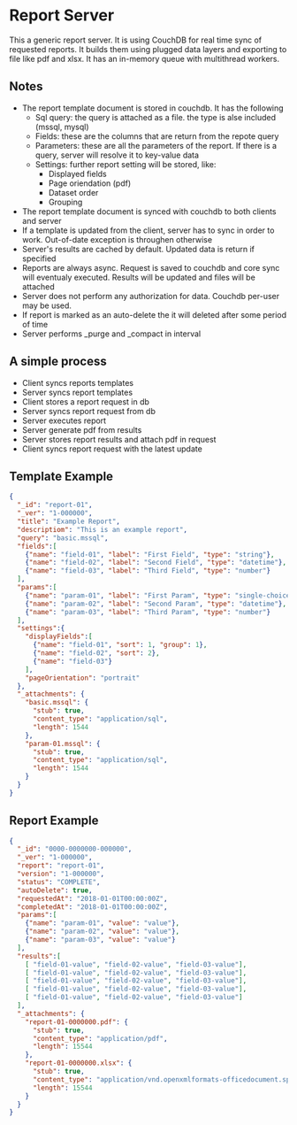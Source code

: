 # Report Server

This a generic report server. It is using CouchDB for real time sync of requested reports. It builds them using plugged data layers and exporting to file like pdf and xlsx. It has an in-memory queue with multithread workers.

## Notes

- The report template document is stored in couchdb. It has the following
  - Sql query: the query is attached as a file. the type is alse included (mssql, mysql)
  - Fields: these are the columns that are return from the repote query
  - Parameters: these are all the parameters of the report. If there is a query, server will resolve it to key-value data
  - Settings: further report setting will be stored, like:
    - Displayed fields
    - Page oriendation (pdf)
    - Dataset order
    - Grouping
- The report template document is synced with couchdb to both clients and server
- If a template is updated from the client, server has to sync in order to work. Out-of-date exception is throughen otherwise
- Server's results are cached by default. Updated data is return if specified
- Reports are always async. Request is saved to couchdb and core sync will eventualy executed. Results will be updated and files will be attached
- Server does not perform any authorization for data. Couchdb per-user may be used.
- If report is marked as an auto-delete the it will deleted after some period of time
- Server performs _purge and _compact in interval

## A simple process

- Client syncs reports templates
- Server syncs report templates
- Client stores a report request in db
- Server syncs report request from db
- Server executes report
- Server generate pdf from results
- Server stores report results and attach pdf in request
- Client syncs report request with the latest update

<div class="page"/>

## Template Example

````json
{
  "_id": "report-01",
  "_ver": "1-000000",
  "title": "Example Report",
  "descriptiom": "This is an example report",
  "query": "basic.mssql",
  "fields":[
    {"name": "field-01", "label": "First Field", "type": "string"},
    {"name": "field-02", "label": "Second Field", "type": "datetime"},
    {"name": "field-03", "label": "Third Field", "type": "number"}
  ],
  "params":[
    {"name": "param-01", "label": "First Param", "type": "single-choice", "query": "param-01.mssql", "data": null},
    {"name": "param-02", "label": "Second Param", "type": "datetime"},
    {"name": "param-03", "label": "Third Param", "type": "number"}
  ],
  "settings":{
    "displayFields":[
      {"name": "field-01", "sort": 1, "group": 1},
      {"name": "field-02", "sort": 2},
      {"name": "field-03"}
    ],
    "pageOrientation": "portrait"
  },
  "_attachments": {
    "basic.mssql": {
      "stub": true,
      "content_type": "application/sql",
      "length": 1544
    },
    "param-01.mssql": {
      "stub": true,
      "content_type": "application/sql",
      "length": 1544
    }
  }
}
````

<div class="page"/>

## Report Example

````json
{
  "_id": "0000-0000000-000000",
  "_ver": "1-000000",
  "report": "report-01",
  "version": "1-000000",
  "status": "COMPLETE",
  "autoDelete": true,
  "requestedAt": "2018-01-01T00:00:00Z",
  "completedAt": "2018-01-01T00:00:00Z",
  "params":[
    {"name": "param-01", "value": "value"},
    {"name": "param-02", "value": "value"},
    {"name": "param-03", "value": "value"}
  ],
  "results":[
    [ "field-01-value", "field-02-value", "field-03-value"],
    [ "field-01-value", "field-02-value", "field-03-value"],
    [ "field-01-value", "field-02-value", "field-03-value"],
    [ "field-01-value", "field-02-value", "field-03-value"],
    [ "field-01-value", "field-02-value", "field-03-value"]
  ],
  "_attachments": {
    "report-01-0000000.pdf": {
      "stub": true,
      "content_type": "application/pdf",
      "length": 15544
    },
    "report-01-0000000.xlsx": {
      "stub": true,
      "content_type": "application/vnd.openxmlformats-officedocument.spreadsheetml.sheet",
      "length": 15544
    }
  }
}
````